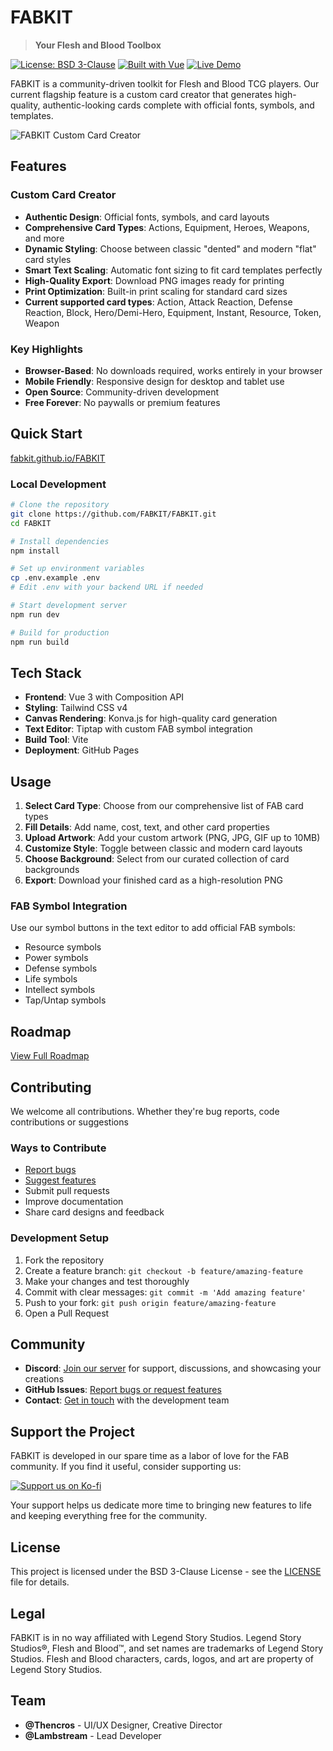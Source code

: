 # FABKIT

> **Your Flesh and Blood Toolbox**

[![License: BSD 3-Clause](https://img.shields.io/badge/License-BSD%203--Clause-blue.svg)](LICENSE.md)
[![Built with Vue](https://img.shields.io/badge/Built%20with-Vue%203-4FC08D.svg)](https://vuejs.org/)
[![Live Demo](https://img.shields.io/badge/Live%20Demo-fabkit.github.io-brightgreen.svg)](https://fabkit.io/)

FABKIT is a community-driven toolkit for Flesh and Blood TCG players. Our current flagship feature is a custom card creator that generates high-quality, authentic-looking cards complete with official fonts, symbols, and templates.

![FABKIT Custom Card Creator](https://github.com/FABKIT/FABKIT/raw/main/public/img/preview.png)

## Features

### Custom Card Creator
- **Authentic Design**: Official fonts, symbols, and card layouts
- **Comprehensive Card Types**: Actions, Equipment, Heroes, Weapons, and more
- **Dynamic Styling**: Choose between classic "dented" and modern "flat" card styles
- **Smart Text Scaling**: Automatic font sizing to fit card templates perfectly
- **High-Quality Export**: Download PNG images ready for printing
- **Print Optimization**: Built-in print scaling for standard card sizes
- **Current supported card types**: Action, Attack Reaction, Defense Reaction, Block, Hero/Demi-Hero, Equipment, Instant, Resource, Token, Weapon

### Key Highlights
- **Browser-Based**: No downloads required, works entirely in your browser
- **Mobile Friendly**: Responsive design for desktop and tablet use
- **Open Source**: Community-driven development
- **Free Forever**: No paywalls or premium features

## Quick Start

[fabkit.github.io/FABKIT](https://fabkit.io/)

### Local Development

```bash
# Clone the repository
git clone https://github.com/FABKIT/FABKIT.git
cd FABKIT

# Install dependencies
npm install

# Set up environment variables
cp .env.example .env
# Edit .env with your backend URL if needed

# Start development server
npm run dev

# Build for production
npm run build
```

## Tech Stack

- **Frontend**: Vue 3 with Composition API
- **Styling**: Tailwind CSS v4
- **Canvas Rendering**: Konva.js for high-quality card generation
- **Text Editor**: Tiptap with custom FAB symbol integration
- **Build Tool**: Vite
- **Deployment**: GitHub Pages

## Usage

1. **Select Card Type**: Choose from our comprehensive list of FAB card types
2. **Fill Details**: Add name, cost, text, and other card properties
3. **Upload Artwork**: Add your custom artwork (PNG, JPG, GIF up to 10MB)
4. **Customize Style**: Toggle between classic and modern card layouts
5. **Choose Background**: Select from our curated collection of card backgrounds
6. **Export**: Download your finished card as a high-resolution PNG

### FAB Symbol Integration
Use our symbol buttons in the text editor to add official FAB symbols:
- Resource symbols
- Power symbols
- Defense symbols
- Life symbols
- Intellect symbols
- Tap/Untap symbols

## Roadmap

[View Full Roadmap](https://fabkit.io/#/roadmap)

## Contributing

We welcome all contributions. Whether they're bug reports, code contributions or suggestions

### Ways to Contribute
- [Report bugs](https://github.com/FABKIT/FABKIT/issues)
- [Suggest features](https://github.com/FABKIT/FABKIT/issues)
- Submit pull requests
- Improve documentation
- Share card designs and feedback

### Development Setup
1. Fork the repository
2. Create a feature branch: `git checkout -b feature/amazing-feature`
3. Make your changes and test thoroughly
4. Commit with clear messages: `git commit -m 'Add amazing feature'`
5. Push to your fork: `git push origin feature/amazing-feature`
6. Open a Pull Request

## Community

- **Discord**: [Join our server](https://discord.gg/4twcdby9xp) for support, discussions, and showcasing your creations
- **GitHub Issues**: [Report bugs or request features](https://github.com/FABKIT/FABKIT/issues)
- **Contact**: [Get in touch](https://fabkit.io/#/contact) with the development team

## Support the Project

FABKIT is developed in our spare time as a labor of love for the FAB community. If you find it useful, consider supporting us:

[![Support us on Ko-fi](https://img.shields.io/badge/Support%20us-Ko--fi-red.svg)](https://ko-fi.com/fabkit)

Your support helps us dedicate more time to bringing new features to life and keeping everything free for the community.

## License

This project is licensed under the BSD 3-Clause License - see the [LICENSE](LICENSE.md) file for details.

## Legal

FABKIT is in no way affiliated with Legend Story Studios. Legend Story Studios®, Flesh and Blood™, and set names are trademarks of Legend Story Studios. Flesh and Blood characters, cards, logos, and art are property of Legend Story Studios.

## Team

- **@Thencros** - UI/UX Designer, Creative Director
- **@Lambstream** - Lead Developer
